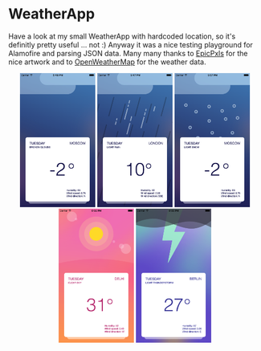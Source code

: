 # WeatherApp

Have a look at my small WeatherApp with hardcoded location, so it's definitly pretty useful ... not :) Anyway it was a nice testing playground for Alamofire and parsing JSON data. Many many thanks to <a href="https://www.epicpxls.com/items/weather-app-ui">EpicPxls</a> for the nice artwork and to <a href="http://openweathermap.org">OpenWeatherMap</a> for the weather data.

<p align="center">
<img src="https://github.com/Lausbert/WeatherApp/blob/master/pictures/Simulator%20Screen%20Shot%2014.02.2017%2C%2017.48.26.png" width="150">
  <img src="https://raw.githubusercontent.com/Lausbert/WeatherApp/master/pictures/Simulator%20Screen%20Shot%2014.02.2017%2C%2017.47.46.png" width="150">
<img src="https://raw.githubusercontent.com/Lausbert/WeatherApp/master/pictures/Simulator%20Screen%20Shot%2014.02.2017%2C%2017.57.48.png" width="150">
<img src="https://raw.githubusercontent.com/Lausbert/WeatherApp/master/pictures/Simulator%20Screen%20Shot%2014.02.2017%2C%2018.02.25.png" width="150">
<img src="https://raw.githubusercontent.com/Lausbert/WeatherApp/master/pictures/Simulator%20Screen%20Shot%2014.02.2017%2C%2018.05.46.png" width="150">
</p>
